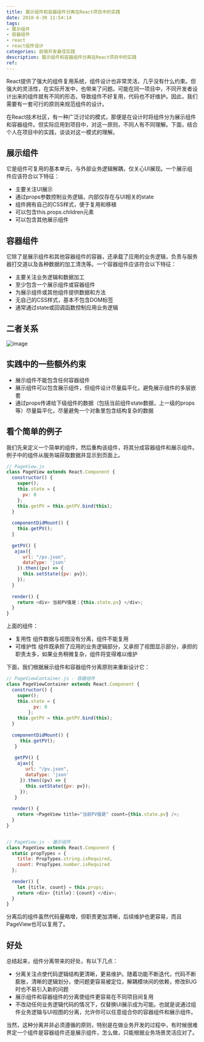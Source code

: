 ```yaml
---
title: 展示组件和容器组件分离在React项目中的实践
date: 2018-6-30 11:54:14
tags:
- 展示组件
- 容器组件
- react
- react组件设计
categories: 前端开发最佳实践
description: 展示组件和容器组件分离在React项目中的实践
ref: 
---
```


React提供了强大的组件复用系统，组件设计也非常灵活，几乎没有什么约束。但强大的灵活性，在实际开发中，也带来了问题。可能在同一项目中，不同开发者设计出来的组件就有不同的形态，导致组件不好复用，代码也不好维护。因此，我们需要有一套可行的原则来规范组件的设计。

在React技术社区，有一种广泛讨论的模式，那便是在设计时将组件分为展示组件和容器组件。但实际应用到项目中，对这一原则，不同人有不同理解。下面，结合个人在项目中的实践，谈谈对这一模式的理解。

## 展示组件
它是组件可复用的基本单元，与外部业务逻辑解耦，仅关心UI展现。一个展示组件应该符合以下特征：

* 主要关注UI展示
* 通过props参数控制业务逻辑，内部仅存在与UI相关的state
* 组件拥有自己的CSS样式，便于复用和移植
* 可以包含this.props.children元素
* 可以包含其他展示组件

## 容器组件
它除了是展示组件和其他容器组件的容器，还承载了应用的业务逻辑，负责与服务器打交道以及各种数据的加工清洗等。一个容器组件应该符合以下特征：

* 主要关注业务逻辑和数据加工
* 至少包含一个展示组件或容器组件
* 为展示组件或其他组件提供数据和方法
* 无自己的CSS样式，基本不包含DOM标签
* 通常通过state或回调函数控制应用业务逻辑

## 二者关系
![image](/assets/img/component.png)

## 实践中的一些额外约束
* 展示组件不能包含任何容器组件
* 展示组件可以包含展示组件，但组件设计尽量扁平化，避免展示组件的多层嵌套
* 通过props传递给下级组件的数据（包括当前组件state数据，上一级的props等）尽量扁平化，尽量避免一个对象里包含结构复杂的数据

## 看个简单的例子

我们先来定义一个简单的组件，然后重构该组件，将其分成容器组件和展示组件。例子中的组件从服务端获取数据并显示到页面上。

```js
// PageView.js
class PageView extends React.Component {
  constructor() {
    super();
    this.state = {
      pv: 0
    };
    this.getPV = this.getPV.bind(this);
  }
  
  componentDidMount() {
    this.getPV();
  }
  
  getPV() {
   ajax({
      url: "/pv.json",
      dataType: 'json'
    }).then((pv) => {
      this.setState({pv: pv});
    });
  }
  
  render() {
    return <div> 当前PV值是：{this.state.pv} </div>;
  }
}

```

上面的组件：
* 复用性 组件数据与视图没有分离，组件不能复用
* 可维护性 组件既承担了应用的业务逻辑部分，又承担了视图显示部分，承担的职责太多，如果业务稍微复杂，组件将变得难以维护

下面，我们根据展示组件和容器组件分离原则来重新设计它：

```js
// PageViewContainer.js - 容器组件
class PageViewContainer extends React.Component {
  constructor() {
    super();
    this.state = {
          pv: 0
        };
    this.getPV = this.getPV.bind(this);
  }
  
  componentDidMount() {
     this.getPV();
   }
   
   getPV() {
    ajax({
       url: "/pv.json",
       dataType: 'json'
     }).then((pv) => {
       this.setState({pv: pv});
     });
   }
   
  render() {
    return <PageView title="当前PV值是" count={this.state.pv} />;
  }
}


// PageView.js - 展示组件
class PageView extends React.Component {
  static propTypes = {
    title: PropTypes.string.isRequired,
    count: PropTypes.number.isRequired
  };
    
  render() {
    let {title, count} = this.props;
    return <div> {title}：{count} </div>;
  }
}
```

分离后的组件虽然代码量略增，但职责更加清晰，后续维护也更容易，而且PageView也可以复用了。

## 好处
  总结起来，组件分离带来的好处，有以下几点：
  
* 分离关注点使代码逻辑结构更清晰，更易维护。随着功能不断迭代，代码不断膨胀，清晰的逻辑划分，使问题更容易被定位，解耦模块间的依赖，修改BUG时也不易引入新的问题
* 展示组件和容器组件的分离使组件更容易在不同项目间复用
* 不改动任何业务逻辑代码的情况下，仅替换UI展示成为可能。也就是说通过组件业务逻辑与UI视图的分离，允许你可以任意组合你的容器组件和展示组件。

当然，这种分离并非必须遵循的原则，特别是在做业务开发的过程中，有时候很难界定一个组件是容器组件还是展示组件，怎么做，只能根据业务场景灵活应对了。
